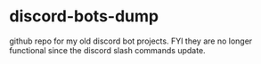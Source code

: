 # discord-bots-dump
github repo for my old discord bot projects. FYI they are no longer functional since the discord slash commands update.
